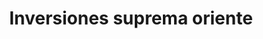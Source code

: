 ---
title: "Inversiones suprema oriente"
url: /barcelona/inversiones-suprema-oriente/
shop: general
---